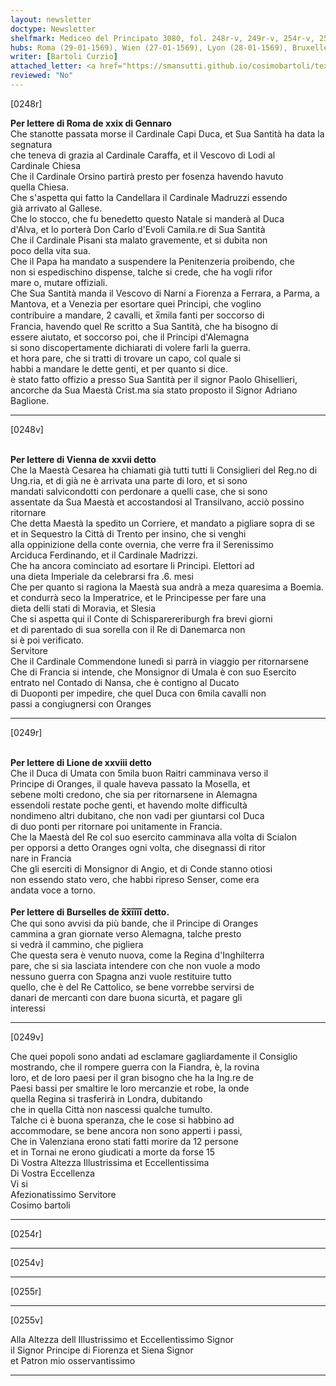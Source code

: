 ```yaml
---
layout: newsletter
doctype: Newsletter
shelfmark: Mediceo del Principato 3080, fol. 248r-v, 249r-v, 254r-v, 255r-v
hubs: Roma (29-01-1569), Wien (27-01-1569), Lyon (28-01-1569), Bruxelles (24-01-1569)
writer: [Bartoli Curzio]
attached_letter: <a href="https://smansutti.github.io/cosimobartoli/texts/2979_058/">2979_058</a>
reviewed: "No"
---
```


[0248r]  
  
  
<strong>Per lettere di Roma de xxix di Gennaro</strong>  
Che stanotte passata morse il Cardinale Capi Duca, et Sua Santità ha data la segnatura  
che teneva di grazia al Cardinale Caraffa, et il Vescovo di Lodi al  
Cardinale Chiesa  
Che il Cardinale Orsino partirà presto per fosenza havendo havuto  
quella Chiesa.  
Che s'aspetta qui fatto la Candellara il Cardinale Madruzzi essendo  
già arrivato al Gallese.  
Che lo stocco, che fu benedetto questo Natale si manderà al Duca  
d'Alva, et lo porterà Don Carlo d'Evoli Camila.re di Sua Santità  
Che il Cardinale Pisani sta malato gravemente, et si dubita non  
poco della vita sua.  
Che il Papa ha mandato a suspendere la Penitenzeria proibendo, che  
non si espedischino dispense, talche si crede, che ha vogli rifor  
mare o, mutare offiziali.  
Che Sua Santità manda il Vescovo di Narni a Fiorenza a Ferrara, a Parma, a  
Mantova, et a Venezia per esortare quei Principi, che voglino  
contribuire a mandare, 2 cavalli, et x̅mila fanti per soccorso di  
Francia, havendo quel Re scritto a Sua Santità, che ha bisogno di  
essere aiutato, et soccorso poi, che il Principi d'Alemagna  
si sono discopertamente dichiarati di volere farli la guerra.  
et hora pare, che si tratti di trovare un capo, col quale si  
habbi a mandare le dette genti, et per quanto si dice.  
è stato fatto offizio a presso Sua Santità per il signor Paolo Ghisellieri,  
ancorche da Sua Maestà Crist.ma sia stato proposto il Signor Adriano  
Baglione.  
  
---  

[0248v]  
  
  
<br/><strong>Per lettere di Vienna de xxvii detto</strong>  
Che la Maestà Cesarea ha chiamati già tutti tutti li Consiglieri del Reg.no di  
Ung.ria, et di già ne è arrivata una parte di loro, et si sono  
mandati salvicondotti con perdonare a quelli case, che si sono  
assentate da Sua Maestà et accostandosi al Transilvano, acciò possino  
ritornare  
Che detta Maestà la spedito un Corriere, et mandato a pigliare sopra di se  
et in Sequestro la Città di Trento per insino, che si venghi  
alla oppinizione della conte overnia, che verre fra il Serenissimo  
Arciduca Ferdinando, et il Cardinale Madrizzi.  
Che ha ancora cominciato ad esortare li Principi. Elettori ad  
una dieta Imperiale da celebrarsi fra .6. mesi  
Che per quanto si ragiona la Maestà sua andrà a meza quaresima a Boemia.  
et condurrà seco la Imperatrice, et le Principesse per fare una  
dieta delli stati di Moravia, et Slesia  
Che si aspetta qui il Conte di Schisparereriburgh fra brevi giorni  
et di parentado di sua sorella con il Re di Danemarca non  
si è poi verificato.  
Servitore  
Che il Cardinale Commendone lunedì si parrà in viaggio per ritornarsene  
Che di Francia si intende, che Monsignor di Umala è con suo Esercito  
entrato nel Contado di Nansa, che è contigno al Ducato  
di Duoponti per impedire, che quel Duca con 6mila cavalli non  
passi a congiugnersi con Oranges  
  
---  

[0249r]  
  
  
<br/><strong>Per lettere di Lione de xxviii detto</strong>  
Che il Duca di Umata con 5mila buon Raitri camminava verso il  
Principe di Oranges, il quale haveva passato la Mosella, et  
sebene molti credono, che sia per ritornarsene in Alemagna  
essendoli restate poche genti, et havendo molte difficultà  
nondimeno altri dubitano, che non vadi per giuntarsi col Duca  
di duo ponti per ritornare poi unitamente in Francia.  
Che la Maestà del Re col suo esercito camminava alla volta di Scialon  
per opporsi a detto Oranges ogni volta, che disegnassi di ritor  
nare in Francia  
Che gli eserciti di Monsignor di Angio, et di Conde stanno otiosi  
non essendo stato vero, che habbi ripreso Senser, come era  
andata voce a torno.  
<br/><strong>Per lettere di Burselles de x̅x̅i̅i̅i̅i̅ detto.</strong>  
Che qui sono avvisi da più bande, che il Principe di Oranges  
cammina a gran giornate verso Alemagna, talche presto  
si vedrà il cammino, che pigliera  
Che questa sera è venuto nuova, come la Regina d'Inghilterra  
pare, che si sia lasciata intendere con che non vuole a modo  
nessuno guerra con Spagna anzi vuole restituire tutto  
quello, che è del Re Cattolico, se bene vorrebbe servirsi de  
danari de mercanti con dare buona sicurtà, et pagare gli  
interessi  
  
---  

[0249v]  
  
  
Che quei popoli sono andati ad esclamare gagliardamente il Consiglio  
mostrando, che il rompere guerra con la Fiandra, è, la rovina  
loro, et de loro paesi per il gran bisogno che ha la Ing.re de  
Paesi bassi per smaltire le loro mercanzie et robe, la onde  
quella Regina si trasferirà in Londra, dubitando  
che in quella Città non nascessi qualche tumulto.  
Talche ci è buona speranza, che le cose si habbino ad  
accommodare, se bene ancora non sono apperti i passi,  
Che in Valenziana erono stati fatti morire da 12 persone  
et in Tornai ne erono giudicati a morte da forse 15  
Di Vostra Altezza Illustrissima et Eccellentissima  
Di Vostra Eccellenza  
Vi si  
Afezionatissimo Servitore  
Cosimo bartoli  
  
---  

[0254r]  
  
  
  
---  

[0254v]  
  
  
  
---  

[0255r]  
  
  
  
---  

[0255v]  
  
  
Alla Altezza dell Illustrissimo et Eccellentissimo Signor  
il Signor Principe di Fiorenza et Siena Signor  
et Patron mio osservantissimo  
  
---  

